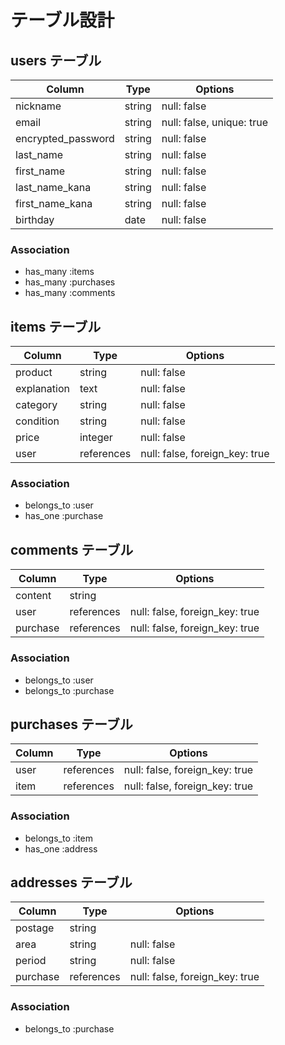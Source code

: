 # テーブル設計

## users テーブル

| Column             | Type   | Options                   |
| ------------------ | ------ | ------------------------- |
| nickname           | string | null: false               |
| email              | string | null: false, unique: true |
| encrypted_password | string | null: false               |
| last_name          | string | null: false               |
| first_name         | string | null: false               |
| last_name_kana     | string | null: false               |
| first_name_kana    | string | null: false               | 
| birthday           | date   | null: false               |

### Association

- has_many :items
- has_many :purchases
- has_many :comments


## items テーブル

| Column      | Type     | Options                        |
| ----------- | -------- | ------------------------------ |
| product     | string   | null: false                    |
| explanation | text     | null: false                    |
| category    | string   | null: false                    |
| condition   | string   | null: false                    |
| price       | integer  | null: false                    |
| user        |references| null: false, foreign_key: true |

### Association

- belongs_to :user
- has_one :purchase


## comments テーブル

| Column  | Type       | Options                        |
| ------- | ---------- | ------------------------------ |
| content | string     |                                |
| user    | references | null: false, foreign_key: true |
| purchase| references | null: false, foreign_key: true |

### Association

- belongs_to :user
- belongs_to :purchase


## purchases テーブル

| Column  | Type       | Options                        |
| ------- | ---------- | ------------------------------ |
| user    | references | null: false, foreign_key: true |
| item    | references | null: false, foreign_key: true |

### Association

- belongs_to :item
- has_one :address


## addresses テーブル

| Column  | Type       | Options                        |
| ------- | ---------- | ------------------------------ |
| postage | string     |                                |
| area    | string     | null: false                    |
| period  | string     | null: false                    |
| purchase| references | null: false, foreign_key: true |

### Association

- belongs_to :purchase

